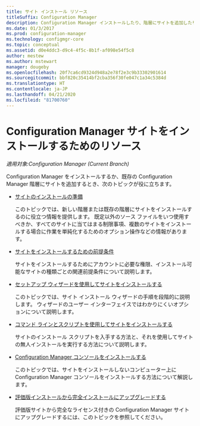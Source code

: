 ```yaml
---
title: サイト インストール リソース
titleSuffix: Configuration Manager
description: Configuration Manager インストールしたり、階層にサイトを追加したりするときに役立つトピックの一覧を確認します。
ms.date: 01/3/2017
ms.prod: configuration-manager
ms.technology: configmgr-core
ms.topic: conceptual
ms.assetid: d0e4ddc3-d9c4-4f5c-8b1f-af098e54f5c8
author: mestew
ms.author: mstewart
manager: dougeby
ms.openlocfilehash: 20f7ca6cd9324d948a2e78f2e3c9b33302901614
ms.sourcegitcommit: bbf820c35414bf2cba356f30fe047c1a34c5384d
ms.translationtype: HT
ms.contentlocale: ja-JP
ms.lasthandoff: 04/21/2020
ms.locfileid: "81700760"
---
```

# <a name="resources-for-installing-configuration-manager-sites"></a>Configuration Manager サイトをインストールするためのリソース

*適用対象:Configuration Manager (Current Branch)*

Configuration Manager をインストールするか、既存の Configuration Manager 階層にサイトを追加するとき、次のトピックが役に立ちます。

- [サイトのインストールの準備](prepare-to-install-sites.md)

  このトピックでは、新しい階層または既存の階層にサイトをインストールするのに役立つ情報を提供します。 既定以外のソース ファイルをいつ使用すべきか、すべてのサイトに当てはまる制限事項、複数のサイトをインストールする場合に作業を単純化するためのオプション操作などの情報があります。

- [サイトをインストールするための前提条件](prerequisites-for-installing-sites.md)

  サイトをインストールするためにアカウントに必要な権限、インストール可能なサイトの種類ごとの関連前提条件について説明します。

- [セットアップ ウィザードを使用してサイトをインストールする](use-the-setup-wizard-to-install-sites.md)

  このトピックでは、サイト インストール ウィザードの手順を段階的に説明します。 ウィザードのユーザー インターフェイスではわかりにくいオプションについて説明します。  

- [コマンド ラインとスクリプトを使用してサイトをインストールする](use-a-command-line-to-install-sites.md)

  サイトのインストール スクリプトを入手する方法と、それを使用してサイトの無人インストールを実行する方法について説明します。

- [Configuration Manager コンソールをインストールする](install-consoles.md)

  このトピックでは、サイトをインストールしないコンピューター上に Configuration Manager コンソールをインストールする方法について解説します。

- [評価版インストールから完全インストールにアップグレードする](upgrade-an-evaluation-install-to-a-full-install.md)

  評価版サイトから完全なライセンス付きの Configuration Manager サイトにアップグレードするには、このトピックを参照してください。
